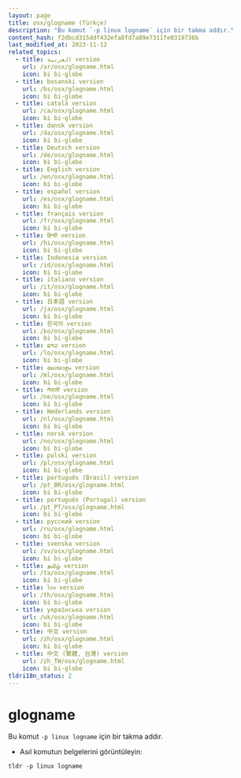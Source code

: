 ```yaml
---
layout: page
title: osx/glogname (Türkçe)
description: "Bu komut `-p linux logname` için bir takma addır."
content_hash: f2dbcd315ddf432efa8fd7a89e7311fe0319736b
last_modified_at: 2023-11-12
related_topics:
  - title: العربية version
    url: /ar/osx/glogname.html
    icon: bi bi-globe
  - title: bosanski version
    url: /bs/osx/glogname.html
    icon: bi bi-globe
  - title: català version
    url: /ca/osx/glogname.html
    icon: bi bi-globe
  - title: dansk version
    url: /da/osx/glogname.html
    icon: bi bi-globe
  - title: Deutsch version
    url: /de/osx/glogname.html
    icon: bi bi-globe
  - title: English version
    url: /en/osx/glogname.html
    icon: bi bi-globe
  - title: español version
    url: /es/osx/glogname.html
    icon: bi bi-globe
  - title: français version
    url: /fr/osx/glogname.html
    icon: bi bi-globe
  - title: हिन्दी version
    url: /hi/osx/glogname.html
    icon: bi bi-globe
  - title: Indonesia version
    url: /id/osx/glogname.html
    icon: bi bi-globe
  - title: italiano version
    url: /it/osx/glogname.html
    icon: bi bi-globe
  - title: 日本語 version
    url: /ja/osx/glogname.html
    icon: bi bi-globe
  - title: 한국어 version
    url: /ko/osx/glogname.html
    icon: bi bi-globe
  - title: ລາວ version
    url: /lo/osx/glogname.html
    icon: bi bi-globe
  - title: മലയാളം version
    url: /ml/osx/glogname.html
    icon: bi bi-globe
  - title: नेपाली version
    url: /ne/osx/glogname.html
    icon: bi bi-globe
  - title: Nederlands version
    url: /nl/osx/glogname.html
    icon: bi bi-globe
  - title: norsk version
    url: /no/osx/glogname.html
    icon: bi bi-globe
  - title: polski version
    url: /pl/osx/glogname.html
    icon: bi bi-globe
  - title: português (Brasil) version
    url: /pt_BR/osx/glogname.html
    icon: bi bi-globe
  - title: português (Portugal) version
    url: /pt_PT/osx/glogname.html
    icon: bi bi-globe
  - title: русский version
    url: /ru/osx/glogname.html
    icon: bi bi-globe
  - title: svenska version
    url: /sv/osx/glogname.html
    icon: bi bi-globe
  - title: தமிழ் version
    url: /ta/osx/glogname.html
    icon: bi bi-globe
  - title: ไทย version
    url: /th/osx/glogname.html
    icon: bi bi-globe
  - title: українська version
    url: /uk/osx/glogname.html
    icon: bi bi-globe
  - title: 中文 version
    url: /zh/osx/glogname.html
    icon: bi bi-globe
  - title: 中文 (繁體, 台灣) version
    url: /zh_TW/osx/glogname.html
    icon: bi bi-globe
tldri18n_status: 2
---
```

# glogname

Bu komut `-p linux logname` için bir takma addır.

- Asıl komutun belgelerini görüntüleyin:

`tldr -p linux logname`
